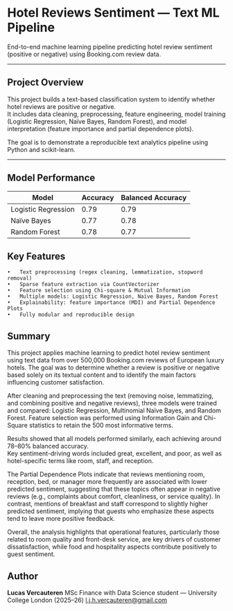 # Hotel Reviews Sentiment — Text ML Pipeline

End-to-end machine learning pipeline predicting hotel review sentiment (positive or negative) using Booking.com review data.

---

## Project Overview
This project builds a text-based classification system to identify whether hotel reviews are positive or negative.  
It includes data cleaning, preprocessing, feature engineering, model training (Logistic Regression, Naïve Bayes, Random Forest), and model interpretation (feature importance and partial dependence plots).

The goal is to demonstrate a reproducible text analytics pipeline using Python and scikit-learn.

---

## Model Performance

| Model               | Accuracy | Balanced Accuracy |
|----------------------|-----------|------------------------|
| Logistic Regression  | 0.79      | 0.79                   |
| Naïve Bayes          | 0.77      | 0.78                  |
| Random Forest        | 0.78      | 0.77                  |

## Key Features
	•	Text preprocessing (regex cleaning, lemmatization, stopword removal)
	•	Sparse feature extraction via CountVectorizer
	•	Feature selection using Chi-square & Mutual Information
	•	Multiple models: Logistic Regression, Naïve Bayes, Random Forest
	•	Explainability: feature importance (MDI) and Partial Dependence Plots
	•	Fully modular and reproducible design

## Summary

This project applies machine learning to predict hotel review sentiment using text data from over 500,000 Booking.com reviews of European luxury hotels. The goal was to determine whether a review is positive or negative based solely on its textual content and to identify the main factors influencing customer satisfaction.

After cleaning and preprocessing the text (removing noise, lemmatizing, and combining positive and negative reviews), three models were trained and compared: Logistic Regression, Multinomial Naïve Bayes, and Random Forest. Feature selection was performed using Information Gain and Chi-Square statistics to retain the 500 most informative terms.

Results showed that all models performed similarly, each achieving around 78–80% balanced accuracy.  
Key sentiment-driving words included great, excellent, and poor, as well as hotel-specific terms like room, staff, and reception.  

The Partial Dependence Plots indicate that reviews mentioning room, reception, bed, or manager more frequently are associated with lower predicted sentiment, suggesting that these topics often appear in negative reviews (e.g., complaints about comfort, cleanliness, or service quality). In contrast, mentions of breakfast and staff correspond to slightly higher predicted sentiment, implying that guests who emphasize these aspects tend to leave more positive feedback.  

Overall, the analysis highlights that operational features, particularly those related to room quality and front-desk service, are key drivers of customer dissatisfaction, while food and hospitality aspects contribute positively to guest sentiment.

## Author
**Lucas Vercauteren** 
MSc Finance with Data Science student — University College London (2025–26)
l.j.h.vercauteren@gmail.com
